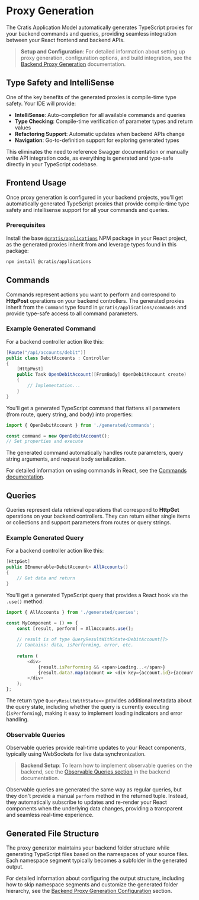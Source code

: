 # Proxy Generation

The Cratis Application Model automatically generates TypeScript proxies for your backend commands and queries, providing seamless integration between your React frontend and backend APIs.

> **Setup and Configuration**: For detailed information about setting up proxy generation, configuration options, and build integration, see the [Backend Proxy Generation](../../backend/proxy-generation.md) documentation.

## Type Safety and IntelliSense

One of the key benefits of the generated proxies is compile-time type safety. Your IDE will provide:

- **IntelliSense**: Auto-completion for all available commands and queries
- **Type Checking**: Compile-time verification of parameter types and return values  
- **Refactoring Support**: Automatic updates when backend APIs change
- **Navigation**: Go-to-definition support for exploring generated types

This eliminates the need to reference Swagger documentation or manually write API integration code, as everything is generated and type-safe directly in your TypeScript codebase.

## Frontend Usage

Once proxy generation is configured in your backend projects, you'll get automatically generated TypeScript proxies that provide compile-time type safety and intellisense support for all your commands and queries.

### Prerequisites

Install the base [`@cratis/applications`](https://www.npmjs.com/package/@cratis/applications) NPM package in your React project, as the generated proxies inherit from and leverage types found in this package:

```bash
npm install @cratis/applications
```

## Commands

Commands represent actions you want to perform and correspond to **HttpPost** operations on your backend controllers. The generated proxies inherit from the `Command` type found in `@cratis/applications/commands` and provide type-safe access to all command parameters.

### Example Generated Command

For a backend controller action like this:

```csharp
[Route("/api/accounts/debit")]
public class DebitAccounts : Controller
{
    [HttpPost]
    public Task OpenDebitAccount([FromBody] OpenDebitAccount create)
    {
        // Implementation...
    }
}
```

You'll get a generated TypeScript command that flattens all parameters (from route, query string, and body) into properties:

```typescript
import { OpenDebitAccount } from './generated/commands';

const command = new OpenDebitAccount();
// Set properties and execute
```

The generated command automatically handles route parameters, query string arguments, and request body serialization.

For detailed information on using commands in React, see the [Commands documentation](./commands.md).

## Queries

Queries represent data retrieval operations that correspond to **HttpGet** operations on your backend controllers. They can return either single items or collections and support parameters from routes or query strings.

### Example Generated Query

For a backend controller action like this:

```csharp
[HttpGet]
public IEnumerable<DebitAccount> AllAccounts()
{
    // Get data and return
}
```

You'll get a generated TypeScript query that provides a React hook via the `.use()` method:

```typescript
import { AllAccounts } from './generated/queries';

const MyComponent = () => {
    const [result, perform] = AllAccounts.use();
    
    // result is of type QueryResultWithState<DebitAccount[]>
    // Contains: data, isPerforming, error, etc.
    
    return (
        <div>
            {result.isPerforming && <span>Loading...</span>}
            {result.data?.map(account => <div key={account.id}>{account.name}</div>)}
        </div>
    );
};
```

The return type `QueryResultWithState<>` provides additional metadata about the query state, including whether the query is currently executing (`isPerforming`), making it easy to implement loading indicators and error handling.

### Observable Queries

Observable queries provide real-time updates to your React components, typically using WebSockets for live data synchronization.

> **Backend Setup**: To learn how to implement observable queries on the backend, see the [Observable Queries section](../../backend/queries/observable-queries.md) in the backend documentation.

Observable queries are generated the same way as regular queries, but they don't provide a manual `perform` method in the returned tuple. Instead, they automatically subscribe to updates and re-render your React components when the underlying data changes, providing a transparent and seamless real-time experience.

## Generated File Structure

The proxy generator maintains your backend folder structure while generating TypeScript files based on the namespaces of your source files. Each namespace segment typically becomes a subfolder in the generated output.

For detailed information about configuring the output structure, including how to skip namespace segments and customize the generated folder hierarchy, see the [Backend Proxy Generation Configuration](../../backend/proxy-generation.md#configuration) section.

